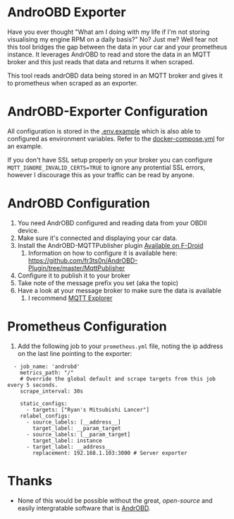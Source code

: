 # AndroOBD Exporter
Have you ever thought "What am I doing with my life if I'm not storing visualising my engine RPM on a daily basis?" No? Just me? Well fear not this tool bridges the gap between the data in your car and your prometheus instance. It leverages AndrOBD to read and store the data in an MQTT broker and this just reads that data and returns it when scraped.

This tool reads andrOBD data being stored in an MQTT broker and gives it to prometheus when scraped as an exporter.

# AndrOBD-Exporter Configuration
All configuration is stored in the [.env.example](.env.example) which is also able to configured as environment variables. Refer to the [docker-compose.yml](docker-compose.yml) for an example.

If you don't have SSL setup properly on your broker you can configure `MQTT_IGNORE_INVALID_CERTS=TRUE` to ignore any protential SSL errors, however I discourage this as your traffic can be read by anyone.

# AndrOBD Configuration
1. You need AndrOBD configured and reading data from your OBDII device.
2. Make sure it's connected and displaying your car data.
3. Install the AndrOBD-MQTTPublisher plugin [Available on F-Droid](https://f-droid.org/en/packages/com.fr3ts0n.androbd.plugin.mqtt/)
    1. Information on how to configure it is available here: https://github.com/fr3ts0n/AndrOBD-Plugin/tree/master/MqttPublisher
4. Configure it to publish it to your broker
5. Take note of the message prefix you set (aka the topic)
6. Have a look at your message broker to make sure the data is available
    1. I recommend [MQTT Explorer](http://mqtt-explorer.com/)

# Prometheus Configuration
1. Add the following job to your `prometheus.yml` file, noting the ip address on the last line pointing to the exporter:
```
  - job_name: 'androbd'
    metrics_path: "/"
    # Override the global default and scrape targets from this job every 5 seconds.
    scrape_interval: 30s
  
    static_configs:
      - targets: ["Ryan's Mitsubishi Lancer"]
    relabel_configs:
      - source_labels: [__address__]
        target_label: __param_target
      - source_labels: [__param_target]
        target_label: instance
      - target_label: __address__
        replacement: 192.168.1.103:3000 # Server exporter
```

# Thanks
- None of this would be possible without the great, *open-source* and easily intergratable software that is [AndrOBD](https://github.com/fr3ts0n/AndrOBD). 
